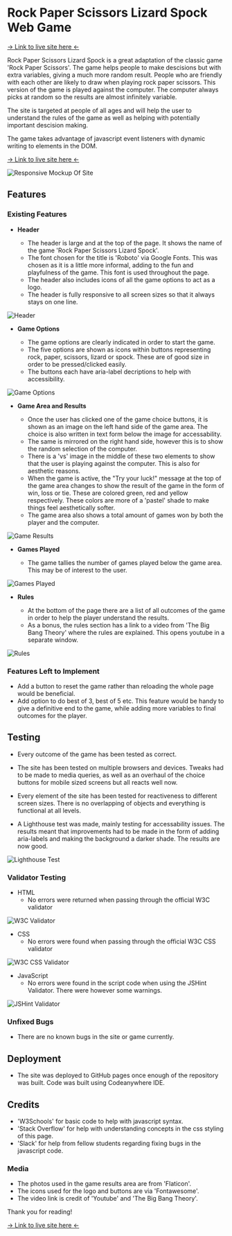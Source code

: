 # Rock Paper Scissors Lizard Spock Web Game

[-> Link to live site here <-](https://greggie87.github.io/RPSLS-Game/)

Rock Paper Scissors Lizard Spock is a great adaptation of the classic game 'Rock Paper Scissors'. The game helps people to make descisions but with extra variables, giving a much more random result. People who are friendly with each other are likely to draw when playing rock paper scissors. This version of the game is played against the computer. The computer always picks at random so the results are almost infinitely variable.

The site is targeted at people of all ages and will help the user to understand the rules of the game as well as helping with potentially important descision making.

The game takes advantage of javascript event listeners with dynamic writing to elements in the DOM.

[-> Link to live site here <-](https://greggie87.github.io/RPSLS-Game/)

![Responsive Mockup Of Site](assets/images/readme/responsive.JPG)

## Features

### Existing Features

- __Header__

  - The header is large and at the top of the page. It shows the name of the game 'Rock Paper Scissors Lizard Spock'.
  - The font chosen for the title is 'Roboto' via Google Fonts. This was chosen as it is a little more informal, adding to the fun and playfulness of the game. This font is used throughout the page.
  - The header also includes icons of all the game options to act as a logo.
  - The header is fully responsive to all screen sizes so that it always stays on one line.
  
![Header](assets/images/readme/header.JPG)

- __Game Options__

  - The game options are clearly indicated in order to start the game.
  - The five options are shown as icons within buttons representing rock, paper, scissors, lizard or spock. These are of good size in order to be pressed/clicked easily.
  - The buttons each have aria-label decriptions to help with accessibility.
  
![Game Options](assets/images/readme/game-options.JPG)

- __Game Area and Results__

  - Once the user has clicked one of the game choice buttons, it is shown as an image on the left hand side of the game area. The choice is also written in text form below the image for accessability.
  - The same is mirrored on the right hand side, however this is to show the random selection of the computer.
  - There is a 'vs' image in the middle of these two elements to show that the user is playing against the computer. This is also for aesthetic reasons.
  - When the game is active, the "Try your luck!" message at the top of the game area changes to show the result of the game in the form of win, loss or tie. These are colored green, red and yellow respectively. These colors are more of a 'pastel' shade to make things feel aesthetically softer.
  - The game area also shows a total amount of games won by both the player and the computer.

![Game Results](assets/images/readme/game-area.JPG)
  
- __Games Played__

  - The game tallies the number of games played below the game area. This may be of interest to the user.

![Games Played](assets/images/readme/games-played.JPG)

- __Rules__

  - At the bottom of the page there are a list of all outcomes of the game in order to help the player understand the results.
  - As a bonus, the rules section has a link to a video from 'The Big Bang Theory' where the rules are explained. This opens youtube in a separate window.
  
![Rules](assets/images/readme/rules.JPG)

### Features Left to Implement

- Add a button to reset the game rather than reloading the whole page would be beneficial.
- Add option to do best of 3, best of 5 etc. This feature would be handy to give a definitive end to the game, while adding more variables to final outcomes for the player.

## Testing

- Every outcome of the game has been tested as correct.

- The site has been tested on multiple browsers and devices. Tweaks had to be made to media queries, as well as an overhaul of the choice buttons for mobile sized screens but all reacts well now.

- Every element of the site has been tested for reactiveness to different screen sizes. There is no overlapping of objects and everything is functional at all levels.

- A Lighthouse test was made, mainly testing for accessability issues. The results meant that improvements had to be made in the form of adding aria-labels and making the background a darker shade. The results are now good.

![Lighthouse Test](assets/images/readme/lighthouse.JPG)

### Validator Testing

- HTML
  - No errors were returned when passing through the official W3C validator
  
![W3C Validator](assets/images/readme/w3c-html-validator.JPG)
  
- CSS
  - No errors were found when passing through the official W3C CSS validator

![W3C CSS Validator](assets/images/readme/w3c-css-validator.JPG)

- JavaScript
  - No errors were found in the script code when using the JSHint Validator. There were however some warnings.

![JSHint Validator](assets/images/readme/jshint-validator.JPG)

### Unfixed Bugs

- There are no known bugs in the site or game currently.

## Deployment

- The site was deployed to GitHub pages once enough of the repository was built. Code was built using Codeanywhere IDE.

## Credits

- 'W3Schools' for basic code to help with javascript syntax.
- 'Stack Overflow' for help with understanding concepts in the css styling of this page.
- 'Slack' for help from fellow students regarding fixing bugs in the javascript code.

### Media

- The photos used in the game results area are from 'Flaticon'.
- The icons used for the logo and buttons are via 'Fontawesome'.
- The video link is credit of 'Youtube' and 'The Big Bang Theory'.

Thank you for reading!

[-> Link to live site here <-](https://greggie87.github.io/RPSLS-Game/)

